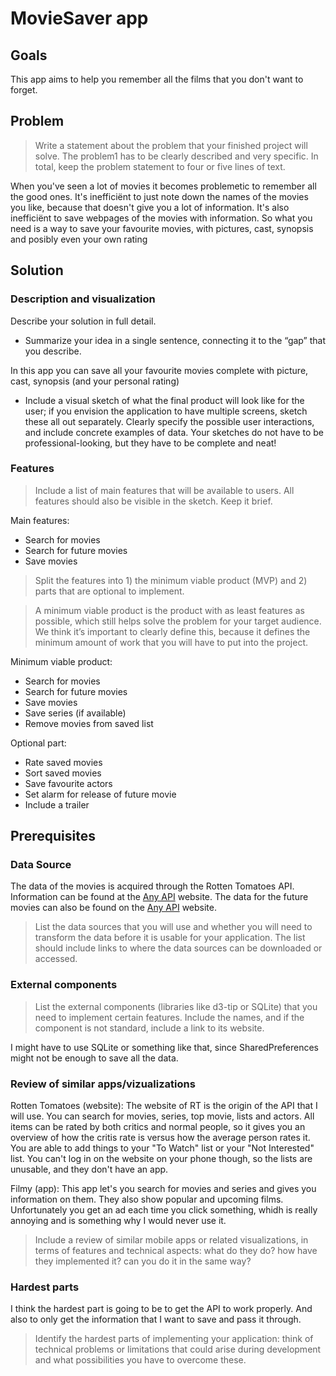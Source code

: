 # MovieSaver app

## Goals

This app aims to help you remember all the films that you don't want to forget.

## Problem

> Write a statement about the problem that your finished project will solve. 
	The problem1 has to be clearly described and very specific. In total, keep the problem statement to four or five lines of text.
	
When you've seen a lot of movies it becomes problemetic to remember all the good ones. It's inefficiënt to just note down the
names of the movies you like, because that doesn't give you a lot of information. It's also inefficiënt to save webpages of the
movies with information. So what you need is a way to save your favourite movies, with pictures, cast, synopsis and posibly
even your own rating

## Solution

### Description and visualization

Describe your solution in full detail.

- Summarize your idea in a single sentence, connecting it to the “gap” that you describe.

In this app you can save all your favourite movies complete with picture, cast, synopsis (and your personal rating)

- Include a visual sketch of what the final product will look like for the user; 
if you envision the application to have multiple screens, sketch these all out separately. 
Clearly specify the possible user interactions, and include concrete examples of data. 
Your sketches do not have to be professional-looking, but they have to be complete and neat!


### Features

> Include a list of main features that will be available to users. All features should also be visible in the sketch. 
Keep it brief.

Main features:
- Search for movies
- Search for future movies
- Save movies

> Split the features into 1) the minimum viable product (MVP) and 2) parts that are optional to implement.

> A minimum viable product is the product with as least features as possible, which still helps solve the problem for your 
  target audience. We think it’s important to clearly define this, because it defines the minimum amount of work that you 
  will have to put into the project.

Minimum viable product:
- Search for movies
- Search for future movies
- Save movies
- Save series (if available)
- Remove movies from saved list

Optional part:
- Rate saved movies
- Sort saved movies
- Save favourite actors
- Set alarm for release of future movie
- Include a trailer

## Prerequisites
### Data Source

The data of the movies is acquired through the Rotten Tomatoes API. Information can be found at the 
[Any API](https://any-api.com/rottentomatoes_com/rottentomatoes_com/docs/Search/MoviesSearchSearch/) website. The data for
the future movies can also be found on the 
[Any API](https://any-api.com/rottentomatoes_com/rottentomatoes_com/docs/Movie_Lists/UpcomingMoviesMovieLists/) website.

> List the data sources that you will use and whether you will need to transform the data before it is usable for 
your application. The list should include links to where the data sources can be downloaded or accessed.

### External components

> List the external components (libraries like d3-tip or SQLite) that you need to implement certain features. 
Include the names, and if the component is not standard, include a link to its website.

I might have to use SQLite or something like that, since SharedPreferences might not be enough to save all the data.

### Review of similar apps/vizualizations

Rotten Tomatoes (website): The website of RT is the origin of the API that I will use. You can search for movies, series, 
top movie, lists and actors. All items can be rated by both critics and normal people, so it gives you an overview of how the
critis rate is versus how the average person rates it. You are able to add things to your "To Watch" list or your "Not 
Interested" list. You can't log in on the website on your phone though, so the lists are unusable, and they don't have an app.

Filmy (app): This app let's you search for movies and series and gives you information on them. They also show popular and 
upcoming films. Unfortunately you get an ad each time you click something, whidh is really annoying and is something why I would
never use it.

> Include a review of similar mobile apps or related visualizations, in terms of features and technical aspects: 
what do they do? how have they implemented it? can you do it in the same way?

### Hardest parts

I think the hardest part is going to be to get the API to work properly. And also to only get the information that I want to
save and pass it through.

> Identify the hardest parts of implementing your application: think of technical problems or limitations that could 
arise during development and what possibilities you have to overcome these.

